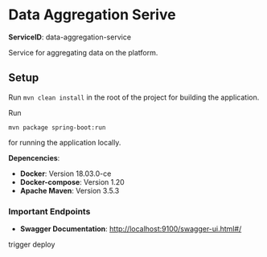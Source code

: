 # Data Aggregation Serive
**ServiceID**: data-aggregation-service

Service for aggregating data on the platform.
  
## Setup

Run `mvn clean install` in the root of the project for building the application.

Run

```
mvn package spring-boot:run
```

for running the application locally.

**Depencencies**:

* **Docker**: Version 18.03.0-ce
* **Docker-compose**: Version 1.20
* **Apache Maven**: Version 3.5.3

### Important Endpoints

* **Swagger Documentation**: [http://localhost:9100/swagger-ui.html#/](http://localhost:9100/swagger-ui.html#/)

trigger deploy
